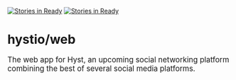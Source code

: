 [![Stories in Ready](https://badge.waffle.io/timtrice/web.png?label=ready&title=Ready)](https://waffle.io/timtrice/web?utm_source=badge)
[![Stories in Ready](https://badge.waffle.io/hystio/web.png?label=ready&title=Ready)](https://waffle.io/hystio/web)
# hystio/web
<big>The web app for Hyst, an upcoming social networking platform combining the best of several social media platforms.</big>
